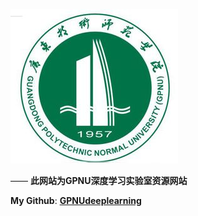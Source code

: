 

![](amWiki/images/logo1.png "GPNU")  

—— **此网站为GPNU深度学习实验室资源网站**  

**My Github**: **[GPNUdeeplearning](https://github.com/GPNUdeeplearning)**
